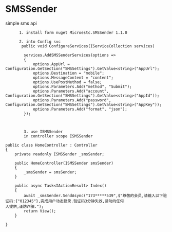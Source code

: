 # SMSSender
simple sms api

          1. install form nuget Microestc.SMSSender 1.1.0

          2. into Config svc
           public void ConfigureServices(IServiceCollection services)

            services.AddSMSSenderServices(options =>
            {
                options.AppUrl = Configuration.GetSection("SMSSettings").GetValue<string>("AppUrl");
                options.Destination = "mobile";
                options.MessageContent = "content";
                options.UsePostMethod = false;
                options.Parameters.Add("method", "Submit");
                options.Parameters.Add("account", Configuration.GetSection("SMSSettings").GetValue<string>("AppId"));
                options.Parameters.Add("password", Configuration.GetSection("SMSSettings").GetValue<string>("AppKey"));
                options.Parameters.Add("format", "json");
            });
            
            
            
            3. use ISMSSender
            in controller scope ISMSSender
            
    public class HomeController : Controller
    {
        private readonly ISMSSender _smsSender;

        public HomeController(ISMSSender smsSender)
        {
            _smsSender = smsSender;
        }

        public async Task<IActionResult> Index()
        {
            await _smsSender.SendAsync("173*****539",$"尊敬的会员,请输入以下验证码:{"012345"},完成用户动态登录.验证码3分钟失效,请勿向任何                              人提供,谨防诈骗.");
            return View();
        }

    }
